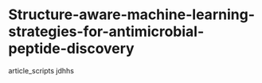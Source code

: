 # Structure-aware-machine-learning-strategies-for-antimicrobial-peptide-discovery
article_scripts
jdhhs
